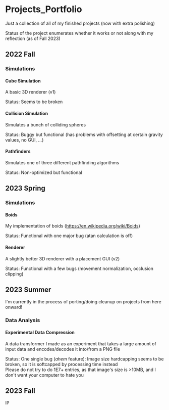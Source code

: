 # Projects_Portfolio
Just a collection of all of my finished projects (now with extra polishing)

Status of the project enumerates whether it works or not along with my reflection (as of Fall 2023)


## 2022 Fall
### Simulations
#### Cube Simulation
A basic 3D renderer (v1)

Status: Seems to be broken

#### Collision Simulation
Simulates a bunch of colliding spheres

Status: Buggy but functional (has problems with offsetting at certain gravity values, no GUI, ...)

#### Pathfinders
Simulates one of three different pathfinding algorithms

Status: Non-optimized but functional


## 2023 Spring
### Simulations
#### Boids
My implementation of boids (https://en.wikipedia.org/wiki/Boids)

Status: Functional with one major bug (atan calculation is off)

#### Renderer
A slightly better 3D renderer with a placement GUI (v2)

Status: Functional with a few bugs (movement normalization, occlusion clipping)


## 2023 Summer
I'm currently in the process of porting/doing cleanup on projects from here onward!
### Data Analysis
#### Experimental Data Compression
A data transformer I made as an experiment that takes a large amount of input data and encodes/decodes it into/from a PNG file

Status: One single bug (*ahem* feature): Image size hardcapping seems to be broken, so it is softcapped by processing time instead  
Please do not try to do 1E7+ entries, as that image's size is >10MB, and I don't want your computer to hate you


## 2023 Fall
IP